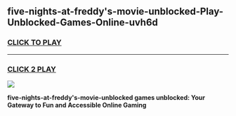 
## five-nights-at-freddy's-movie-unblocked-Play-Unblocked-Games-Online-uvh6d
<h3>
<a href="https://premium76.site?title=five-nights-at-freddy's-movie-unblocked&ref=25A">CLICK TO PLAY</a></h3>
<hr>

<h3>
<a href="https://premium76.site?title=five-nights-at-freddy's-movie-unblocked&ref=25A">CLICK 2 PLAY</a>
  
</h3>

<a href="https://premium76.site?title=five-nights-at-freddy's-movie-unblocked&ref=25A"><img src="https://clearcache.store/games.png"></a>


**five-nights-at-freddy's-movie-unblocked games unblocked: Your Gateway to Fun and Accessible Online Gaming**

